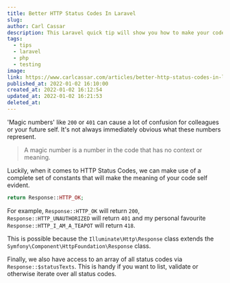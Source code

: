 ```yaml
---
title: Better HTTP Status Codes In Laravel
slug: 
author: Carl Cassar
description: This Laravel quick tip will show you how to make your code more readable and expressive by replacing http status code magic numbers with calls to static constants.
tags:
  - tips
  - laravel
  - php
  - testing
image: 
link: https://www.carlcassar.com/articles/better-http-status-codes-in-laravel
published_at: 2022-01-02 16:10:00
created_at: 2022-01-02 16:12:54
updated_at: 2022-01-02 16:21:53
deleted_at:
---
```

'Magic numbers' like `200` or `401` can cause a lot of confusion for colleagues or your future self. It's not always immediately obvious what these numbers represent. 

> A magic number is a number in the code that has no context or meaning.

Luckily, when it comes to HTTP Status Codes, we can make use of a complete set of constants that will make the meaning of your code self evident.

```php
return Response::HTTP_OK;
```

For example, `Response::HTTP_OK` will return `200`, `Response::HTTP_UNAUTHORIZED` will return `401` and my personal favourite `Response::HTTP_I_AM_A_TEAPOT` will return `418`.

This is possible because the `Illuminate\Http\Response` class extends the `Symfony\Component\HttpFoundation\Response` class.

Finally, we also have access to an array of all status codes via `Response::$statusTexts`. This is handy if you want to list, validate or otherwise iterate over all status codes.
